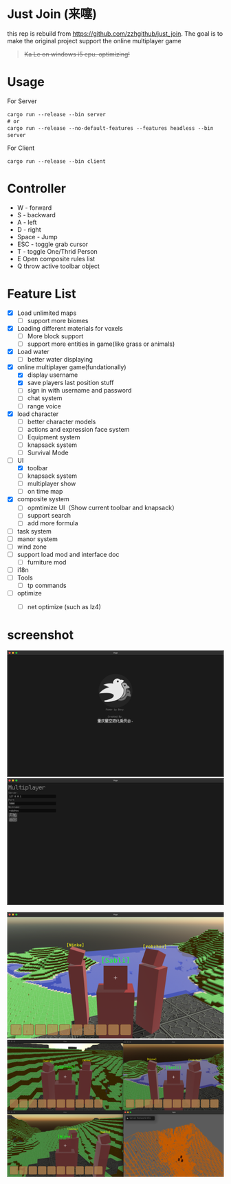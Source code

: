 # Just Join (来噻)

this rep is rebuild from https://github.com/zzhgithub/just_join. The goal is to make the original project support the online multiplayer game

> ~~Ka Le on windows i5 cpu. optimizing!~~

# Usage
For Server
```shell
cargo run --release --bin server
# or
cargo run --release --no-default-features --features headless --bin server
```


For Client
```shell
cargo run --release --bin client
```

# Controller
- W - forward
- S - backward
- A - left
- D - right
- Space - Jump
- ESC - toggle grab cursor
- T - toggle One/Thrid Person
- E Open composite rules list
- Q throw active toolbar object

# Feature List
- [x] Load unlimited maps
  - [ ] support more biomes
- [x] Loading different materials for voxels
  - [ ] More block support 
  - [ ] support more entities in game(like grass or animals)
- [x] Load water
  - [ ] better water displaying
- [x] online multiplayer game(fundationally)
  - [x] display username
  - [x] save players last position stuff
  - [ ] sign in with username and password
  - [ ] chat system
  - [ ] range voice
- [x] load character 
  - [ ] better character models
  - [ ] actions and expression face system
  - [ ] Equipment system
  - [ ] knapsack system
  - [ ] Survival Mode
- [ ] UI
  - [x] toolbar
  - [ ] knapsack system
  - [ ] multiplayer show
  - [ ] on time map
- [x] composite system
  - [ ] opmtimize UI（Show current toolbar and knapsack）
  - [ ] support search
  - [ ] add more formula
- [ ] task system
- [ ] manor system
- [ ] wind zone
- [ ] support load mod and interface doc
  - [ ] furniture mod
- [ ] i18n
- [ ] Tools
  - [ ] tp commands
- [ ] optimize
  - [ ] net optimize (such as lz4)


# screenshot
![a](pic/a.png)
![b](pic/b.png)
<!-- ![c](pic/c.png) -->
![d](pic/d.png)
![e](pic/e.png)
